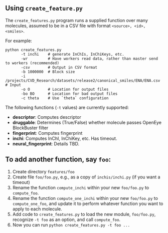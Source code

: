 ## Using `create_feature.py`

The `create_features.py` program runs a supplied function over many molecules, assumed to be in a CSV file with format `<source>, <id>, <smiles>`.

For example:

```
python create_features.py 
       -t inchi    # generate InChIs, InChiKeys, etc.
       -wr         # Have workers read data, rather than master send to workers (recommended)
       -csv        # Output in CSV format
       -b 1000000  # Block size
       -i /projects/CVD_Research/datasets/release2/canonical_smiles/ENA/ENA.csv # Input
       -o O        # Location for output files
       -bo BO      # Location for bad output files
       -c theta    # Use `theta` configuration
```

The following functions (`-t` values) are currently supported:
* **descriptor**: Computes descriptor
* **druggable**: Determines (True/False) whether molecule passes OpenEye BlockBuster filter 
* **fingerprint**: Computes fingerprint
* **inchi**: Computes InChI, InChiKey, etc. Has timeout.
* **neural_fingerprint**: Details TBD.

## To add another function, say `foo`: 

1) Create directory `features/foo`
2) Create file `foo/foo.py`, e.g., as a copy of `inchis/inchi.py` (if you want a timeout)
3) Rename the function `compute_inchi` within your new `foo/foo.py` to `compute_foo`.
4) Rename the function `compute_one_inchi` within your new `foo/foo.py` to `compute_one_foo`, and update it to perform whatever function you want to apply to each molecule. 
5) Add code to `create_features.py` to load the new module, `foo/foo.py`, recognize `-t foo` as an option, and call `compute_foo`. 
6) Now you can run `python create_features.py -t foo ...`
